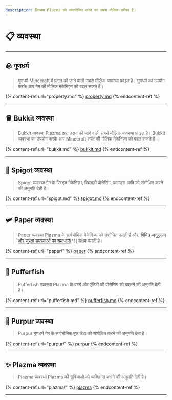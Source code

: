 ```yaml
---
description: विन्यास Plazma को समायोजित करने का सबसे मौलिक तरीका है।
---
```


# 📋 व्यवस्था

***

## 🪨 गुणधर्म <a href="#id-1" id="id-1"></a>

> गुणधर्म Minecraft में प्रदान की जाने वाली सबसे मौलिक व्यवस्था फ़ाइल है।
> गुणधर्म का उपयोग करके आप गेम की मौलिक मेकेनिज़्म को बदल सकते हैं।

{% content-ref url="property.md" %}
[property.md](property.md)
{% endcontent-ref %}

***

## 🪣 Bukkit व्यवस्था <a href="#id-2" id="id-2"></a>

> Bukkit व्यवस्था Plazma द्वारा प्रदान की जाने वाली सबसे मौलिक व्यवस्था फ़ाइल है।
> Bukkit व्यवस्था का उपयोग करके आप Minecraft सर्वर की मौलिक मेकेनिज़्म को बदल सकते हैं।

{% content-ref url="bukkit.md" %}
[bukkit.md](bukkit.md)
{% endcontent-ref %}

***

## 🚰 Spigot व्यवस्था <a href="#id-3" id="id-3"></a>

> Spigot व्यवस्था गेम के विस्तृत मेकेनिज़्म, खिलाड़ी प्रोसेसिंग, कमांड्स आदि को संशोधित करने की अनुमति देती है।

{% content-ref url="spigot.md" %}
[spigot.md](spigot.md)
{% endcontent-ref %}

***

## 🛩️ Paper व्यवस्था <a href="#id-4" id="id-4"></a>

> Paper व्यवस्था Plazma के सार्वभौमिक मेकेनिज़्म को संशोधित करती है और, [विभिन्न अनुकूलन और सुरक्षा समस्याओं का समाधान](#user-content-fn-1)[^1] सक्षम करती है।

{% content-ref url="paper/" %}
[paper](paper/)
{% endcontent-ref %}

***

## 🐡 Pufferfish <a href="#id-6" id="id-6"></a>

> Pufferfish व्यवस्था Plazma के वर्ल्ड और एंटिटी की प्रोसेसिंग को बदलने की अनुमति देती है।

{% content-ref url="pufferfish.md" %}
[pufferfish.md](pufferfish.md)
{% endcontent-ref %}

***

## 🦑 Purpur व्यवस्था <a href="#id-7" id="id-7"></a>

> Purpur गुणधर्म गेम के सार्वभौमिक मूल डेटा को संशोधित करने की अनुमति देता है।

{% content-ref url="purpur/" %}
[purpur](purpur/)
{% endcontent-ref %}

***

## ✨ Plazma व्यवस्था <a href="#id-8" id="id-8"></a>

> Plazma व्यवस्था Plazma की सुविधाओं को व्यक्तिगत बनाने की अनुमति देती है।

{% content-ref url="plazma/" %}
[plazma](plazma/)
{% endcontent-ref %}

***

